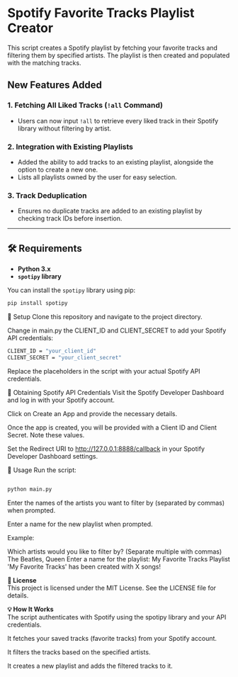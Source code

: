 # Spotify Favorite Tracks Playlist Creator

This script creates a Spotify playlist by fetching your favorite tracks and filtering them by specified artists. The playlist is then created and populated with the matching tracks.


## New Features Added

### 1. Fetching All Liked Tracks (`!all` Command)
- Users can now input `!all` to retrieve every liked track in their Spotify library without filtering by artist.

### 2. Integration with Existing Playlists
- Added the ability to add tracks to an existing playlist, alongside the option to create a new one.
- Lists all playlists owned by the user for easy selection.

### 3. Track Deduplication
- Ensures no duplicate tracks are added to an existing playlist by checking track IDs before insertion.

---

## 🛠️ Requirements

- **Python 3.x**
- **`spotipy` library**

You can install the `spotipy` library using pip:

```bash
pip install spotipy
```

🚀 Setup
Clone this repository and navigate to the project directory.

Change in main.py the CLIENT_ID and CLIENT_SECRET to add your Spotify API credentials:

```bash
CLIENT_ID = "your_client_id"
CLIENT_SECRET = "your_client_secret"
```
Replace the placeholders in the script with your actual Spotify API credentials.


🔑 Obtaining Spotify API Credentials
Visit the Spotify Developer Dashboard and log in with your Spotify account.

Click on Create an App and provide the necessary details.

Once the app is created, you will be provided with a Client ID and Client Secret. Note these values.

Set the Redirect URI to http://127.0.0.1:8888/callback in your Spotify Developer Dashboard settings.

🎯 Usage
Run the script:

```bash

python main.py
```
Enter the names of the artists you want to filter by (separated by commas) when prompted.

Enter a name for the new playlist when prompted.

Example:

Which artists would you like to filter by? (Separate multiple with commas) The Beatles, Queen
Enter a name for the playlist: My Favorite Tracks
Playlist 'My Favorite Tracks' has been created with X songs!

**📜 License**<br>
This project is licensed under the MIT License. See the LICENSE file for details.

**💡 How It Works**<br>
The script authenticates with Spotify using the spotipy library and your API credentials.

It fetches your saved tracks (favorite tracks) from your Spotify account.

It filters the tracks based on the specified artists.

It creates a new playlist and adds the filtered tracks to it.


